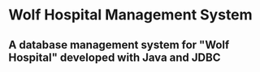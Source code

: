 # Wolf Hospital Management System
## A database management system for "Wolf Hospital" developed with Java and JDBC
